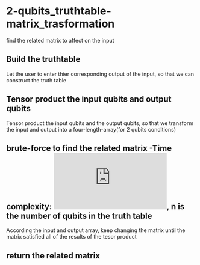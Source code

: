 # 2-qubits_truthtable-matrix_trasformation
find the related matrix to affect on the input

## Build the truthtable
Let the user to enter thier corresponding output of the input, so that we can construct the truth table

## Tensor product the input qubits and output qubits
Tensor product the input qubits and the output qubits, so that we transform the input and output into a four-length-array(for 2 qubits conditions)

## brute-force to find the related matrix -Time complexity: ![equation](https://latex.codecogs.com/png.latex?%5Cinline%20%5Cdpi%7B120%7D%20%5Cbg_black%20O%282%5En%29), n is the number of qubits in the truth table
According the input and output array, keep changing the matrix until the matrix satisfied all of the results of the tesor product

## return the related matrix
